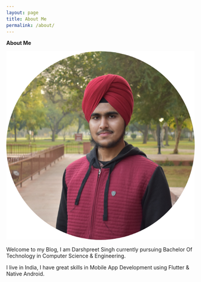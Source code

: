 ```yaml
---
layout: page
title: About Me
permalink: /about/
---
```


**About Me**

![](/images/circle-cropped.png)

Welcome to my Blog, I am Darshpreet Singh currently pursuing Bachelor Of Technology in Computer Science &amp; Engineering.

I live in India, I have great skills in Mobile App Development using Flutter &amp; Native Android.
